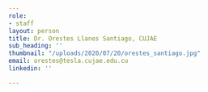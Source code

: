 ```yaml
---
role:
- staff
layout: person
title: Dr. Orestes Llanes Santiago, CUJAE
sub_heading: ''
thumbnail: "/uploads/2020/07/20/orestes_santiago.jpg"
email: orestes@tesla.cujae.edu.cu
linkedin: ''

---
```

